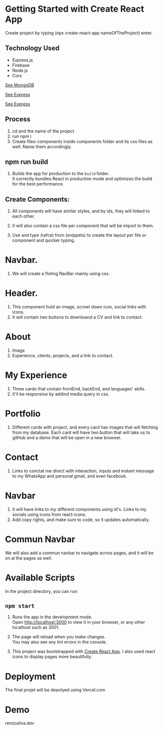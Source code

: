 # Getting Started with Create React App

Create project by typing (npx create-react-app   nameOfTheProject) enter.

## Technology Used
* Express.js
* Firebase
* Node.js
* Cors

[See MongoDB](https://www.mongodb.com/)

[See Express](https://expressjs.com/)

[See Express](https://firebase.google.com/)


## Process

1. cd and the name of the project
2. run npm i
3. Create files-components inside components folder and its css files as well. Name them accordingly.

## npm run build

1. Builds the app for production to the `build` folder.\
It correctly bundles React in production mode and optimizes the build for the best performance.

## Create Components:
1. All components will have   similar styles, and by ids, they will linked to each other.

2. It will also contain a css file per component that will be import to them.

3. Use and type (rafce) from (snippets) to create the layout per file or component and quicker typing.

# Navbar.
1. We will create a floting NavBar mainly using css.

# Header.
1. This component hold an image, scrowl down  icon, social links with icons.
2. It will contain two buttons to downloand a CV and link to contact.

#  About
1. Image
2. Experience, clients, projects, and a link to contact.

# My Experience
1. Three cards that contain frontEnd, backEnd, and languages' skills.
2. It'll be responsive by addind media query in css.

# Portfolio
1. Different cards with project, and every card has images that will fetching from my database. Each card will have two button that will take us to gitHub and a demo that will be open in a new browser.

# Contact
1. Links to conctat me direct with interaction, inputs and instant message to my WhatsApp and personal gmail, and even facebook. 

# Navbar
1. It will have links to my different components using id's. Links to my socials using icons from react-icons.
2. Add copy rights, and make sure to code, so it updates automatically.

# Commun Navbar
We will also add a commun navbar to navigate acrros pages, and it will be on al the pages as well.

# Available Scripts

In the project directory, you can run:

## `npm start`

1. Runs the app in the development mode.\
Open [http://localhost:3000](http://localhost:3000) to view it in your browser, or any other localhost such as 3001.

2. The page will reload when you make changes.\
You may also see any lint errors in the console.

3. This project was bootstrapped with [Create React App](https://github.com/facebook/create-react-app).
I also used react icons to display pages more beautifully.

# Deployment
The final projet will be depolyed using Vercel.com

# Demo
renzosilva.dev
